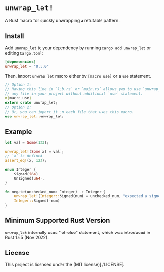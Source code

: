 # `unwrap_let!`

A Rust macro for quickly unwrapping a refutable pattern.

## Install

Add `unwrap_let` to your dependency by running `cargo add unwrap_let` or editing `Cargo.toml`:

```toml
[dependencies]
unwrap_let = "0.1.0"
```

Then, import `unwrap_let` macro either by `[macro_use]` or a `use` statement.

```rust
// Option 1:
// Having this line in `lib.rs` or `main.rs` allows you to use `unwrap_let` in
// any file in your project without additional `use` statement.
#[macro_use]
extern crate unwrap_let;
// Option 2:
// Or, you can import it in each file that uses this macro.
use unwrap_let::unwrap_let;
```

## Example

```rust
let val = Some(123);

unwrap_let!(Some(x) = val);
// `x` is defined
assert_eq!(x, 123);
```

```rust
enum Integer {
    Signed(i64),
    Unsigned(u64),
}

fn negate(unchecked_num: Integer) -> Integer {
    unwrap_let!(Integer::Signed(num) = unchecked_num, "expected a signed integer");
    Integer::Signed(-num)
}
```

## Minimum Supported Rust Version

`unwrap_let` internally uses "let-else" statement, which was introduced in Rust 1.65 (Nov 2022).

## License

This project is licensed under the (MIT license)[./LICENSE].
